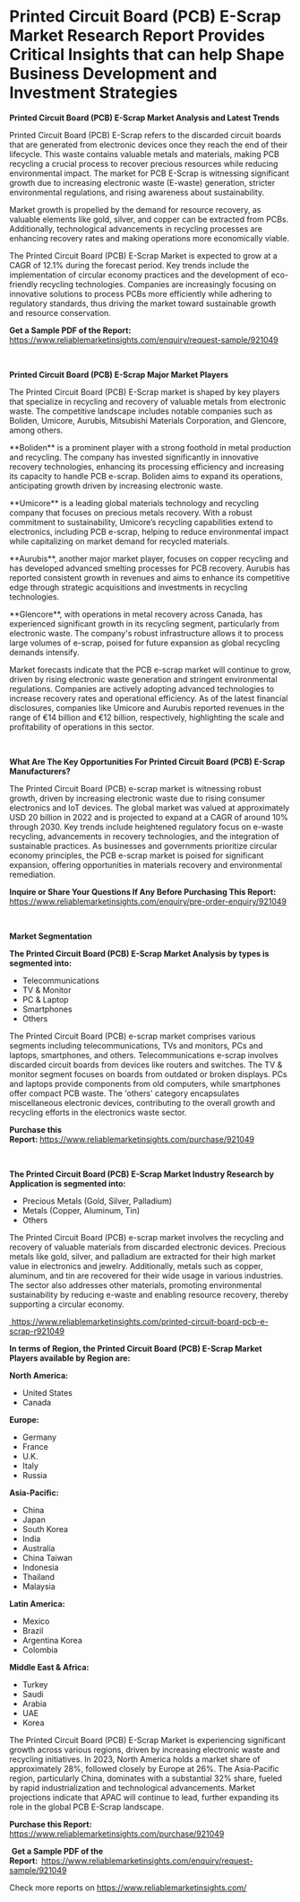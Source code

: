 <p><h1>Printed Circuit Board (PCB) E-Scrap Market Research Report Provides Critical Insights that can help Shape Business Development and Investment Strategies</h1></p><p><strong>Printed Circuit Board (PCB) E-Scrap Market Analysis and Latest Trends</strong></p>
<p><p>Printed Circuit Board (PCB) E-Scrap refers to the discarded circuit boards that are generated from electronic devices once they reach the end of their lifecycle. This waste contains valuable metals and materials, making PCB recycling a crucial process to recover precious resources while reducing environmental impact. The market for PCB E-Scrap is witnessing significant growth due to increasing electronic waste (E-waste) generation, stricter environmental regulations, and rising awareness about sustainability.</p><p>Market growth is propelled by the demand for resource recovery, as valuable elements like gold, silver, and copper can be extracted from PCBs. Additionally, technological advancements in recycling processes are enhancing recovery rates and making operations more economically viable.</p><p>The Printed Circuit Board (PCB) E-Scrap Market is expected to grow at a CAGR of 12.1% during the forecast period. Key trends include the implementation of circular economy practices and the development of eco-friendly recycling technologies. Companies are increasingly focusing on innovative solutions to process PCBs more efficiently while adhering to regulatory standards, thus driving the market toward sustainable growth and resource conservation.</p></p>
<p><strong>Get a Sample PDF of the Report:&nbsp;</strong> <a href="https://www.reliablemarketinsights.com/enquiry/request-sample/921049?utm_campaign=3091&utm_medium=2&utm_source=Github&utm_content=ia&utm_term=05032025&utm_id=printed-circuit-board-pcb-e-scrap">https://www.reliablemarketinsights.com/enquiry/request-sample/921049</a></p>
<p>&nbsp;</p>
<p><strong>Printed Circuit Board (PCB) E-Scrap Major Market Players</strong></p>
<p><p>The Printed Circuit Board (PCB) E-Scrap market is shaped by key players that specialize in recycling and recovery of valuable metals from electronic waste. The competitive landscape includes notable companies such as Boliden, Umicore, Aurubis, Mitsubishi Materials Corporation, and Glencore, among others.</p><p>**Boliden** is a prominent player with a strong foothold in metal production and recycling. The company has invested significantly in innovative recovery technologies, enhancing its processing efficiency and increasing its capacity to handle PCB e-scrap. Boliden aims to expand its operations, anticipating growth driven by increasing electronic waste.</p><p>**Umicore** is a leading global materials technology and recycling company that focuses on precious metals recovery. With a robust commitment to sustainability, Umicore’s recycling capabilities extend to electronics, including PCB e-scrap, helping to reduce environmental impact while capitalizing on market demand for recycled materials.</p><p>**Aurubis**, another major market player, focuses on copper recycling and has developed advanced smelting processes for PCB recovery. Aurubis has reported consistent growth in revenues and aims to enhance its competitive edge through strategic acquisitions and investments in recycling technologies.</p><p>**Glencore**, with operations in metal recovery across Canada, has experienced significant growth in its recycling segment, particularly from electronic waste. The company's robust infrastructure allows it to process large volumes of e-scrap, poised for future expansion as global recycling demands intensify.</p><p>Market forecasts indicate that the PCB e-scrap market will continue to grow, driven by rising electronic waste generation and stringent environmental regulations. Companies are actively adopting advanced technologies to increase recovery rates and operational efficiency. As of the latest financial disclosures, companies like Umicore and Aurubis reported revenues in the range of €14 billion and €12 billion, respectively, highlighting the scale and profitability of operations in this sector.</p></p>
<p>&nbsp;</p>
<p><strong>What Are The Key Opportunities For Printed Circuit Board (PCB) E-Scrap Manufacturers?</strong></p>
<p><p>The Printed Circuit Board (PCB) e-scrap market is witnessing robust growth, driven by increasing electronic waste due to rising consumer electronics and IoT devices. The global market was valued at approximately USD 20 billion in 2022 and is projected to expand at a CAGR of around 10% through 2030. Key trends include heightened regulatory focus on e-waste recycling, advancements in recovery technologies, and the integration of sustainable practices. As businesses and governments prioritize circular economy principles, the PCB e-scrap market is poised for significant expansion, offering opportunities in materials recovery and environmental remediation.</p></p>
<p><strong>Inquire or Share Your Questions If Any Before Purchasing This Report:</strong> <a href="https://www.reliablemarketinsights.com/enquiry/pre-order-enquiry/921049?utm_campaign=3091&utm_medium=2&utm_source=Github&utm_content=ia&utm_term=05032025&utm_id=printed-circuit-board-pcb-e-scrap">https://www.reliablemarketinsights.com/enquiry/pre-order-enquiry/921049</a></p>
<p>&nbsp;</p>
<p><strong>Market Segmentation</strong></p>
<p><strong>The Printed Circuit Board (PCB) E-Scrap Market Analysis by types is segmented into:</strong></p>
<p><ul><li>Telecommunications</li><li>TV & Monitor</li><li>PC & Laptop</li><li>Smartphones</li><li>Others</li></ul></p>
<p><p>The Printed Circuit Board (PCB) e-scrap market comprises various segments including telecommunications, TVs and monitors, PCs and laptops, smartphones, and others. Telecommunications e-scrap involves discarded circuit boards from devices like routers and switches. The TV & monitor segment focuses on boards from outdated or broken displays. PCs and laptops provide components from old computers, while smartphones offer compact PCB waste. The 'others' category encapsulates miscellaneous electronic devices, contributing to the overall growth and recycling efforts in the electronics waste sector.</p></p>
<p><strong>Purchase this Report:&nbsp;</strong><a href="https://www.reliablemarketinsights.com/purchase/921049?utm_campaign=3091&utm_medium=2&utm_source=Github&utm_content=ia&utm_term=05032025&utm_id=printed-circuit-board-pcb-e-scrap">https://www.reliablemarketinsights.com/purchase/921049</a></p>
<p>&nbsp;</p>
<p><strong>The Printed Circuit Board (PCB) E-Scrap Market Industry Research by Application is segmented into:</strong></p>
<p><ul><li>Precious Metals (Gold, Silver, Palladium)</li><li>Metals (Copper, Aluminum, Tin)</li><li>Others</li></ul></p>
<p><p>The Printed Circuit Board (PCB) e-scrap market involves the recycling and recovery of valuable materials from discarded electronic devices. Precious metals like gold, silver, and palladium are extracted for their high market value in electronics and jewelry. Additionally, metals such as copper, aluminum, and tin are recovered for their wide usage in various industries. The sector also addresses other materials, promoting environmental sustainability by reducing e-waste and enabling resource recovery, thereby supporting a circular economy.</p></p>
<p><a href="https://www.reliablemarketinsights.com/printed-circuit-board-pcb-e-scrap-r921049?utm_campaign=3091&utm_medium=2&utm_source=Github&utm_content=ia&utm_term=05032025&utm_id=printed-circuit-board-pcb-e-scrap">&nbsp;https://www.reliablemarketinsights.com/printed-circuit-board-pcb-e-scrap-r921049</a></p>
<p><strong>In terms of Region, the Printed Circuit Board (PCB) E-Scrap Market Players available by Region are:</strong></p>
<p>
    <p> <strong> North America: </strong>
        <ul>
            <li>United States</li>
            <li>Canada</li>
        </ul>
        </p> 
    <p> <strong> Europe: </strong>
        <ul>
            <li>Germany</li>
            <li>France</li>
            <li>U.K.</li>
            <li>Italy</li>
            <li>Russia</li>
        </ul>
        </p> 
    <p> <strong> Asia-Pacific: </strong>
        <ul>
            <li>China</li>
            <li>Japan</li>
            <li>South Korea</li>
            <li>India</li>
            <li>Australia</li>
            <li>China Taiwan</li>
            <li>Indonesia</li>
            <li>Thailand</li>
            <li>Malaysia</li>
        </ul>
        </p> 
    <p> <strong> Latin America: </strong>
        <ul>
            <li>Mexico</li>
            <li>Brazil</li>
            <li>Argentina Korea</li>
            <li>Colombia</li>
        </ul>
        </p> 
    <p> <strong> Middle East & Africa: </strong>
        <ul>
            <li>Turkey</li>
            <li>Saudi</li>
            <li>Arabia</li>
            <li>UAE</li>
            <li>Korea</li>
        </ul>
    </p>
    </p>
<p><p>The Printed Circuit Board (PCB) E-Scrap Market is experiencing significant growth across various regions, driven by increasing electronic waste and recycling initiatives. In 2023, North America holds a market share of approximately 28%, followed closely by Europe at 26%. The Asia-Pacific region, particularly China, dominates with a substantial 32% share, fueled by rapid industrialization and technological advancements. Market projections indicate that APAC will continue to lead, further expanding its role in the global PCB E-Scrap landscape.</p></p>
<p><strong>Purchase this Report: </strong><a href="https://www.reliablemarketinsights.com/purchase/921049?utm_campaign=3091&utm_medium=2&utm_source=Github&utm_content=ia&utm_term=05032025&utm_id=printed-circuit-board-pcb-e-scrap">https://www.reliablemarketinsights.com/purchase/921049</a></p>
<p>&nbsp;<strong>Get a Sample PDF of the Report:&nbsp;&nbsp;</strong><a href="https://www.reliablemarketinsights.com/enquiry/request-sample/921049?utm_campaign=3091&utm_medium=2&utm_source=Github&utm_content=ia&utm_term=05032025&utm_id=printed-circuit-board-pcb-e-scrap">https://www.reliablemarketinsights.com/enquiry/request-sample/921049</a></p>
<p><strong></strong></p>
<p>Check more reports on <a href="https://www.reliablemarketinsights.com/?utm_campaign=3091&utm_medium=2&utm_source=Github&utm_content=ia&utm_term=05032025&utm_id=printed-circuit-board-pcb-e-scrap">https://www.reliablemarketinsights.com/</a></p>